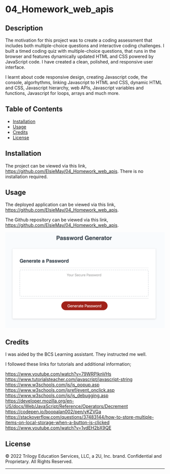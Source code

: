 # 04_Homework_web_apis

## Description

The motivation for this project was to create a coding assessment that includes both multiple-choice questions and interactive coding challenges. I built a timed coding quiz with multiple-choice questions, that runs in the browser and features dynamically updated HTML and CSS powered by JavaScript code. I have created a clean, polished, and responsive user interface.

I learnt about code responsive design, creating Javascript code, the console, algorhythms, linking Javascript to HTML and CSS, dynamic HTML and CSS, Javascript hierarchy, web APIs, Javascript variables and functions, Javascript for loops, arrays and much more.

## Table of Contents

- [Installation](#installation)
- [Usage](#usage)
- [Credits](#credits)
- [License](#license)

## Installation

The project can be viewed via this link, https://github.com/ElsieMay/04_Homework_web_apis. There is no installation required.

## Usage

The deployed application can be viewed via this link, https://github.com/ElsieMay/04_Homework_web_apis.

The Github repository can be viewed via this link, https://github.com/ElsieMay/04_Homework_web_apis.

![Screenshots](https://github.com/ElsieMay/03_Homework_JavaScript_Password_Generator/blob/main/assets/images/Screen%20Shot%202022-03-09%20at%209.09.45%20pm.png)

## Credits

I was aided by the BCS Learning assistant. They instructed me well.

I followed these links for tutorials and additional information;

https://www.youtube.com/watch?v=79WRPIknVHs
https://www.tutorialsteacher.com/javascript/javascript-string
https://www.w3schools.com/js/js_popup.asp
https://www.w3schools.com/jsref/event_onclick.asp
https://www.w3schools.com/js/js_debugging.asp
https://developer.mozilla.org/en-US/docs/Web/JavaScript/Reference/Operators/Decrement
https://codepen.io/boopalan002/pen/yKZVGa
https://stackoverflow.com/questions/37483144/how-to-store-multiple-items-on-local-storage-when-a-button-is-clicked
https://www.youtube.com/watch?v=1vdEH2bX9QE

## License

© 2022 Trilogy Education Services, LLC, a 2U, Inc. brand. Confidential and Proprietary. All Rights Reserved.

---
